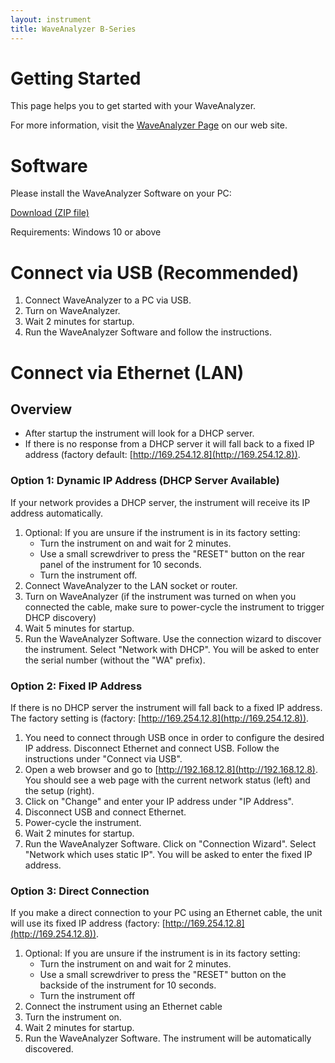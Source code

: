 ```yaml
---
layout: instrument
title: WaveAnalyzer B-Series
---
```


# Getting Started

This page helps you to get started with your WaveAnalyzer.

For more information, visit the [WaveAnalyzer Page](https://www.coherent.com/networking/optical-instrumentation/waveanalyzer) on our web site.

# Software

Please install the WaveAnalyzer Software on your PC:

[Download (ZIP file)](https://files.finisar.com/f/268277cac276b5f7)

Requirements: Windows 10 or above

# Connect via USB (Recommended)

1. Connect WaveAnalyzer to a PC via USB.
2. Turn on WaveAnalyzer.
3. Wait 2 minutes for startup.
4. Run the WaveAnalyzer Software and follow the instructions.

# Connect via Ethernet (LAN)

## Overview

- After startup the instrument will look for a DHCP server.
- If there is no response from a DHCP server it will fall back to a fixed IP address (factory default: [http://169.254.12.8](http://169.254.12.8)).

### Option 1: Dynamic IP Address (DHCP Server Available)

If your network provides a DHCP server, the instrument will receive its IP address automatically.

1. Optional: If you are unsure if the instrument is in its factory setting:
   - Turn the instrument on and wait for 2 minutes.
   - Use a small screwdriver to press the "RESET" button on the rear panel of the instrument for 10 seconds.
   - Turn the instrument off.
2. Connect WaveAnalyzer to the LAN socket or router.
3. Turn on WaveAnalyzer (if the instrument was turned on when you connected the cable, make sure to power-cycle the instrument to trigger DHCP discovery)
4. Wait 5 minutes for startup.
5. Run the WaveAnalyzer Software. Use the connection wizard to discover the instrument. Select "Network with DHCP". You will be asked to enter the serial number (without the "WA" prefix).

### Option 2: Fixed IP Address

If there is no DHCP server the instrument will fall back to a fixed IP address. The factory setting is (factory: [http://169.254.12.8](http://169.254.12.8)).

1. You need to connect through USB once in order to configure the desired IP address. Disconnect Ethernet and connect USB. Follow the instructions under "Connect via USB".
2. Open a web browser and go to [http://192.168.12.8](http://192.168.12.8). You should see a web page with the current network status (left) and the setup (right).
3. Click on "Change" and enter your IP address under "IP Address".
4. Disconnect USB and connect Ethernet.
5. Power-cycle the instrument.
6. Wait 2 minutes for startup.
7. Run the WaveAnalyzer Software. Click on "Connection Wizard". Select "Network which uses static IP". You will be asked to enter the fixed IP address.

### Option 3: Direct Connection

If you make a direct connection to your PC using an Ethernet cable, the unit will use its fixed IP address (factory: [http://169.254.12.8](http://169.254.12.8)).

1. Optional: If you are unsure if the instrument is in its factory setting:
   - Turn the instrument on and wait for 2 minutes.
   - Use a small screwdriver to press the "RESET" button on the backside of the instrument for 10 seconds.
   - Turn the instrument off
2. Connect the instrument using an Ethernet cable
3. Turn the instrument on.
4. Wait 2 minutes for startup.
5. Run the WaveAnalyzer Software. The instrument will be automatically discovered.
